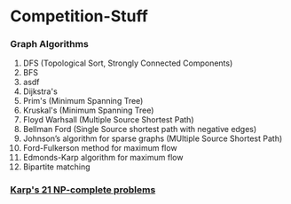 Competition-Stuff
=================

### Graph Algorithms
1. DFS (Topological Sort, Strongly Connected Components)
2. BFS
3. asdf
4. Dijkstra's
5. Prim's (Minimum Spanning Tree)
6. Kruskal's (Minimum Spanning Tree)
7. Floyd Warhsall (Multiple Source Shortest Path)
8. Bellman Ford (Single Source shortest path with negative edges)
9. Johnson’s algorithm for sparse graphs (MUltiple Source Shortest Path)
10. Ford-Fulkerson method for maximum flow
11. Edmonds-Karp algorithm for maximum flow
12. Bipartite matching

### [Karp's 21 NP-complete problems](https://en.wikipedia.org/wiki/Karp%27s_21_NP-complete_problems)
